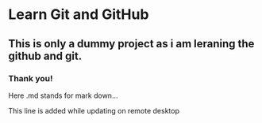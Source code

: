 # Learn Git and GitHub

## This is only a dummy project as i am leraning the github and git.

### Thank you!

Here .md stands for mark down...

This line is added while updating on remote desktop